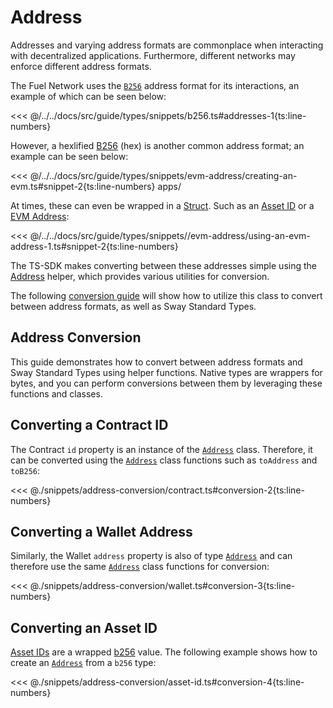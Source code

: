 # Address

Addresses and varying address formats are commonplace when interacting with decentralized applications. Furthermore, different networks may enforce different address formats.

The Fuel Network uses the [`B256`](../types/b256.md) address format for its interactions, an example of which can be seen below:

<<< @/../../docs/src/guide/types/snippets/b256.ts#addresses-1{ts:line-numbers}

However, a hexlified [B256](../types/b256.md) (hex) is another common address format; an example can be seen below:

<<< @/../../docs/src/guide/types/snippets/evm-address/creating-an-evm.ts#snippet-2{ts:line-numbers}
apps/

At times, these can even be wrapped in a [Struct](../types/structs.md). Such as an [Asset ID](../types/asset-id.md) or a [EVM Address](../types/evm-address.md):

<<< @/../../docs/src/guide/types/snippets//evm-address/using-an-evm-address-1.ts#snippet-2{ts:line-numbers}

The TS-SDK makes converting between these addresses simple using the [Address](../types/address.md) helper, which provides various utilities for conversion.

The following [conversion guide](./address-conversion.md#address-conversion) will show how to utilize this class to convert between address formats, as well as Sway Standard Types.

## Address Conversion

This guide demonstrates how to convert between address formats and Sway Standard Types using helper functions. Native types are wrappers for bytes, and you can perform conversions between them by leveraging these functions and classes.

## Converting a Contract ID

The Contract `id` property is an instance of the [`Address`](https://fuels-ts-docs-api.vercel.app/classes/_fuel_ts_address.Address.html) class. Therefore, it can be converted using the [`Address`](https://fuels-ts-docs-api.vercel.app/classes/_fuel_ts_address.Address.html) class functions such as `toAddress` and `toB256`:

<<< @./snippets/address-conversion/contract.ts#conversion-2{ts:line-numbers}

## Converting a Wallet Address

Similarly, the Wallet `address` property is also of type [`Address`](https://fuels-ts-docs-api.vercel.app/classes/_fuel_ts_address.Address.html) and can therefore use the same [`Address`](https://fuels-ts-docs-api.vercel.app/classes/_fuel_ts_address.Address.html) class functions for conversion:

<<< @./snippets/address-conversion/wallet.ts#conversion-3{ts:line-numbers}

## Converting an Asset ID

[Asset IDs](../types/asset-id.md) are a wrapped [b256](../types/b256.md) value. The following example shows how to create an [`Address`](https://fuels-ts-docs-api.vercel.app/classes/_fuel_ts_address.Address.html) from a `b256` type:

<<< @./snippets/address-conversion/asset-id.ts#conversion-4{ts:line-numbers}
